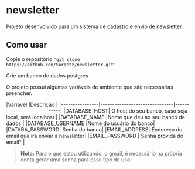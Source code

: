 # newsletter

Projeto desenvolvido para um sistema de cadastro e envio de newsletter.

## Como usar

Copie o repositório
`'git clone https://github.com/Sorgetz/newsletter.git'`  

Crie um banco de dados postgres

O projeto possui algumas variáveis de ambiente que são necessárias preencher.

|Variável                |Descrição                                                  |
|----------------|-------------------------------|-----------------------------|
|DATABASE_HOST| O host do seu banco, caso seja local, será localhost                     |
|DATABASE_NAME         |Nome que deu ao seu banco de dados                 |
|DATABASE_USERNAME        |Nome do usuário do banco|
|DATABA_PASSWORD| Senha do banco|
|EMAIL_ADDRESS| Endereço do email que irá enviar a newsletter|
|EMAIL_PASSWORD | Senha provida do email* |

> **Nota:** Para o que estou utilizando, o gmail, é necessário na própria conta gerar uma senha para esse tipo de uso.


